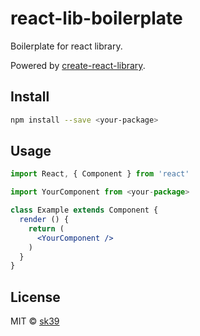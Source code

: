 # react-lib-boilerplate

Boilerplate for react library. 

Powered by [create-react-library](https://www.npmjs.com/package/create-react-library).


## Install

```bash
npm install --save <your-package>
```

## Usage

```jsx
import React, { Component } from 'react'

import YourComponent from <your-package>

class Example extends Component {
  render () {
    return (
      <YourComponent />
    )
  }
}
```

## License

MIT © [sk39](https://github.com/sk39)
